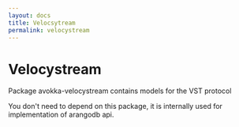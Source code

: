 ```yaml
---
layout: docs
title: Velocsytream
permalink: velocystream
---
```


# Velocystream

Package avokka-velocystream contains models for the VST protocol

You don't need to depend on this package, it is internally used for implementation of arangodb api.